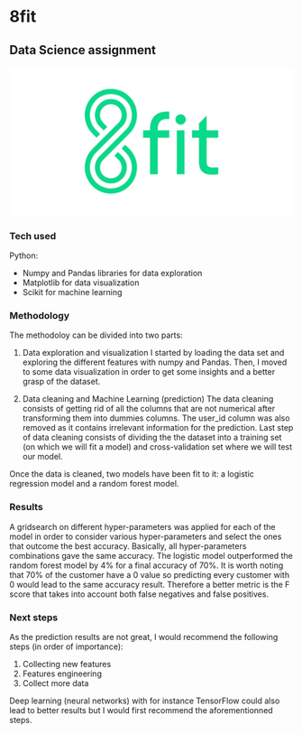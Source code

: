 # 8fit
## Data Science assignment

![alt text](100.jpg)

### Tech used
Python:
 - Numpy and Pandas libraries for data exploration
 - Matplotlib for data visualization
 - Scikit for machine learning

### Methodology

The methodoloy can be divided into two parts:

1. Data exploration and visualization
I started by loading the data set and exploring the different features with numpy and Pandas. Then, I moved to some data visualization in order to get some insights and a better grasp of the dataset.

2. Data cleaning and Machine Learning (prediction)
The data cleaning consists of getting rid of all the columns that are not numerical after transforming them into dummies columns. The user_id column was also removed as it contains irrelevant information for the prediction. Last step of data cleaning consists of dividing the the dataset into a training set (on which we will fit a model) and cross-validation set where we will test our model.

Once the data is cleaned, two models have been fit to it: a logistic regression model and a random forest model.

### Results

A gridsearch on different hyper-parameters was applied for each of the model in order to consider various hyper-parameters and select the ones that outcome the best accuracy. Basically, all hyper-parameters combinations gave the same accuracy. The logistic model outperformed the random forest model by 4% for a final accuracy of 70%. It is worth noting that 70% of the customer have a 0 value so predicting every customer with 0 would lead to the same accuracy result. Therefore a better metric is the F score that takes into account both false negatives and false positives.

### Next steps

As the prediction results are not great, I would recommend the following steps (in order of importance):
 1. Collecting new features
 2. Features engineering
 3. Collect more data

Deep learning (neural networks) with for instance TensorFlow could also lead to better results but I would first recommend the aforementionned steps.
